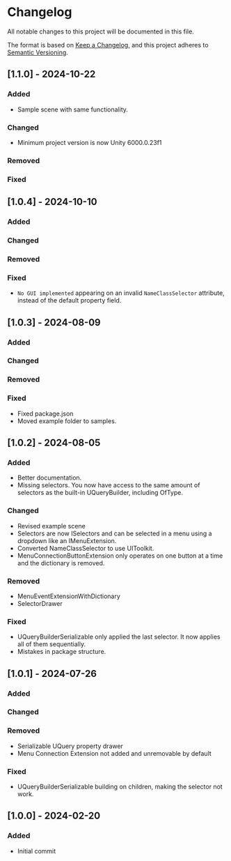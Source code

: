# Changelog

All notable changes to this project will be documented in this file.

The format is based on [Keep a Changelog](https://keepachangelog.com/en/1.1.0/),
and this project adheres to [Semantic Versioning](https://semver.org/spec/v2.0.0.html).

## [1.1.0] - 2024-10-22
### Added
- Sample scene with same functionality. 
### Changed
- Minimum project version is now Unity 6000.0.23f1
### Removed
### Fixed

## [1.0.4] - 2024-10-10

### Added 
### Changed 
### Removed 

### Fixed 
- `No GUI implemented` appearing on an invalid `NameClassSelector` attribute, instead of the default property field.

## [1.0.3] - 2024-08-09

### Added 
### Changed 
### Removed 

### Fixed 
- Fixed package.json 
- Moved example folder to samples. 

## [1.0.2] - 2024-08-05

### Added
- Better documentation.
- Missing selectors. You now have access to the same amount of selectors as the built-in UQueryBuilder, including OfType.

### Changed
- Revised example scene 
- Selectors are now ISelectors and can be selected in a menu using a dropdown like an IMenuExtension. 
- Converted NameClassSelector to use UIToolkit.
- MenuConnectionButtonExtension only operates on one button at a time and the dictionary is removed.

### Removed
- MenuEventExtensionWithDictionary
- SelectorDrawer

### Fixed
- UQueryBuilderSerializable only applied the last selector. It now applies all of them sequentially.
- Mistakes in package structure.

## [1.0.1] - 2024-07-26

### Added
### Changed

### Removed 
- Serializable UQuery property drawer
- Menu Connection Extension not added and unremovable by default

### Fixed 
- UQueryBuilderSerializable building on children, making the selector not work.

## [1.0.0] - 2024-02-20

### Added
- Initial commit

